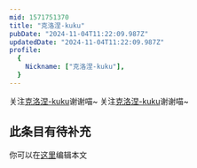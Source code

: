 ```yaml
---
mid: 1571751370
title: "克洛涅-kuku"
pubDate: "2024-11-04T11:22:09.987Z"
updatedDate: "2024-11-04T11:22:09.987Z"
profile:
  {
    Nickname: ["克洛涅-kuku"],
  }
---
```


关注[克洛涅-kuku](https://space.bilibili.com/1571751370)谢谢喵~ 关注[克洛涅-kuku](https://space.bilibili.com/1571751370)谢谢喵~

## 此条目有待补充
你可以在[这里](https://github.com/Yuhanawa/VTuber.ICU/edit/master/src/content/v/克洛涅-kuku/index.md)编辑本文
